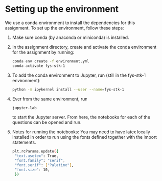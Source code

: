 # Setting up the environment
We use a conda environment to install the dependencies for this assignment.
To set up the environment, follow these steps:
1. Make sure conda (by anaconda or miniconda) is installed.
2. In the assignment directory, create and activate the conda environment for the assignment by running:
   ```sh
   conda env create -f environment.yml
   conda activate fys-stk-1
   ```
3. To add the conda environment to Jupyter, run (still in the fys-stk-1 environment):
   ```sh
   python -m ipykernel install --user --name=fys-stk-1
   ```
4. Ever from the same environment, run
   ```sh
   jupyter-lab
   ```
   to start the Jupyter server. From here, the notebooks for each of the questions can be opened and run.

5. Notes for running the notebooks:
   You may need to have latex locally installed in order to run using the fonts defined together with 
   the import statements. 
   ```sh
   plt.rcParams.update({
    "text.usetex": True,
    "font.family": "serif",
    "font.serif": ["Palatino"],
    "font.size": 10,
	})
   ```